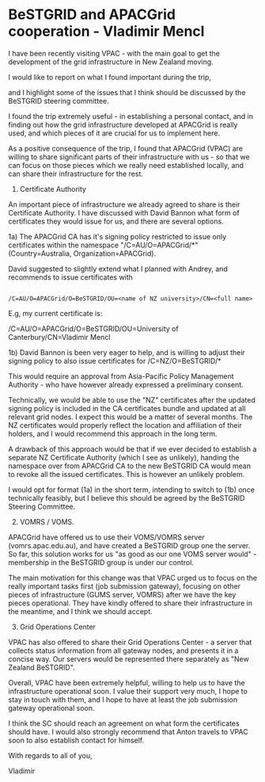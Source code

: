 # BeSTGRID and APACGrid cooperation - Vladimir Mencl

I have been recently visiting VPAC - with the main goal to get the development of the grid infrastructure in New Zealand moving.

I would like to report on what I found important during the trip,

and I highlight some of the issues that I think should be discussed by the BeSTGRID steering committee.

I found the trip extremely useful - in establishing a personal contact, and in finding out how the grid infrastructure developed at APACGrid is really used, and which pieces of it are crucial for us to implement here.

As a positive consequence of the trip, I found that APACGrid (VPAC) are willing to share significant parts of their infrastructure with us - so that we can focus on those pieces which we really need established locally, and can share their infrastructure for the rest.

1) Certificate Authority

An important piece of infrastructure we already agreed to share is their Certificate Authority.  I have discussed with David Bannon what form of certificates they would issue for us, and there are several options.

1a) The APACGrid CA has it's signing policy restricted to issue only certificates within the namespace "/C=AU/O=APACGrid/*" (Country=Australia, Organization=APACGrid).

David suggested to slightly extend what I planned with Andrey, and recommends to issue certificates with

``` 

/C=AU/O=APACGrid/O=BeSTGRID/OU=<name of NZ university>/CN=<full name>

```

E.g, my current certificate is:

/C=AU/O=APACGrid/O=BeSTGRID/OU=University of Canterbury/CN=Vladimir Mencl

1b)  David Bannon is been very eager to help, and is willing to adjust their signing policy to also issue certificates for /C=NZ/O=BeSTGRID/*

This would require an approval from Asia-Pacific Policy Management Authority - who have however already expressed a preliminary consent.

Technically, we would be able to use the "NZ" certificates after the updated signing policy is included in the CA certificates bundle and updated at all relevant grid nodes.  I expect this would be a matter of several months.  The NZ certificates would properly reflect the location and affiliation of their holders, and I would recommend this approach in the long term.

A drawback of this approach would be that if we ever decided to establish a separate NZ Certificate Authority (which I see as unlikely), handing the namespace over from APACGrid CA to the new BeSTGRID CA would mean to revoke all the issued certificates.  This is however an unlikely problem.

I would opt for format (1a) in the short term, intending to switch to (1b) once technically feasibly, but I believe this should be agreed by the BeSTGRID Steering Committee.

2) VOMRS / VOMS.

APACGrid have offered us to use their VOMS/VOMRS server (vomrs.apac.edu.au), and have created a BeSTGRID group one the server.  So far, this solution works for us "as good as our one VOMS server would" - membership in the BeSTGRID group is under our control.

The main motivation for this change was that VPAC urged us to focus on the really important tasks first (job submission gateway), focusing on other pieces of infrastructure (GUMS server, VOMRS) after we have the key pieces operational.  They have kindly offered to share their infrastructure in the meantime, and I think we should accept.

3) Grid Operations Center

VPAC has also offered to share their Grid Operations Center - a server that collects status information from all gateway nodes, and presents it in a concise way.  Our servers would be represented there separately as "New Zealand BeSTGRID".

Overall, VPAC have been extremely helpful, willing to help us to have the infrastructure operational soon.  I value their support very much, I hope to stay in touch with them, and I hope to have at least the job submission gateway operational soon.

I think the SC should reach an agreement on what form the certificates should have.  I would also strongly recommend that Anton travels to VPAC soon to also establish contact for himself.

With regards to all of you,

Vladimir
